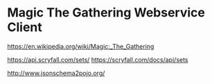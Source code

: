 # Magic The Gathering Webservice Client

https://en.wikipedia.org/wiki/Magic:_The_Gathering

https://api.scryfall.com/sets/
https://scryfall.com/docs/api/sets

http://www.jsonschema2pojo.org/

